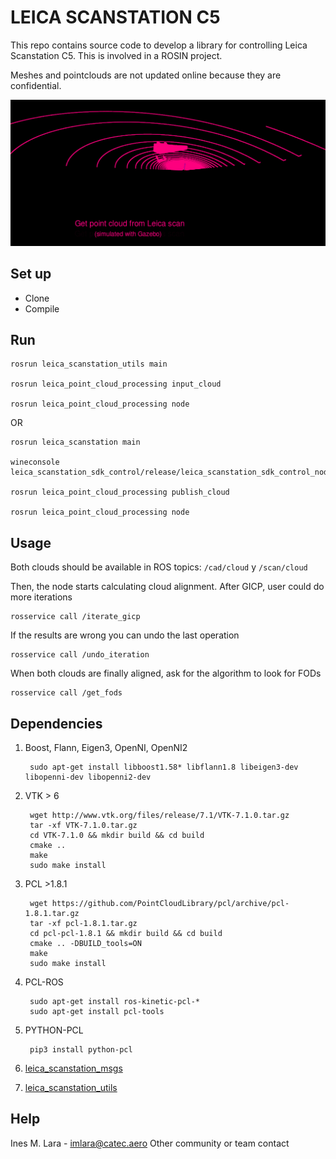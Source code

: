 # LEICA SCANSTATION C5 #

This repo contains source code to develop a library for controlling Leica Scanstation C5.
This is involved in a ROSIN project.

Meshes and pointclouds are not updated online because they are confidential.

![process](alignment_process.gif)

## Set up ##

* Clone
* Compile

## Run ##

    rosrun leica_scanstation_utils main

    rosrun leica_point_cloud_processing input_cloud

    rosrun leica_point_cloud_processing node
    
OR

    rosrun leica_scanstation main

    wineconsole leica_scanstation_sdk_control/release/leica_scanstation_sdk_control_node.exe

    rosrun leica_point_cloud_processing publish_cloud

    rosrun leica_point_cloud_processing node 


## Usage ##

Both clouds should be available in ROS topics: `/cad/cloud` y `/scan/cloud`

Then, the node starts calculating cloud alignment. After GICP, user could do more iterations

    rosservice call /iterate_gicp

If the results are wrong you can undo the last operation

    rosservice call /undo_iteration

When both clouds are finally aligned, ask for the algorithm to look for FODs

    rosservice call /get_fods

## Dependencies ##

1. Boost, Flann, Eigen3, OpenNI, OpenNI2

        sudo apt-get install libboost1.58* libflann1.8 libeigen3-dev libopenni-dev libopenni2-dev

2. VTK > 6

        wget http://www.vtk.org/files/release/7.1/VTK-7.1.0.tar.gz
        tar -xf VTK-7.1.0.tar.gz
        cd VTK-7.1.0 && mkdir build && cd build
        cmake ..
        make                                                                   
        sudo make install

3. PCL >1.8.1

        wget https://github.com/PointCloudLibrary/pcl/archive/pcl-1.8.1.tar.gz
        tar -xf pcl-1.8.1.tar.gz
        cd pcl-pcl-1.8.1 && mkdir build && cd build
        cmake .. -DBUILD_tools=ON
        make
        sudo make install

4. PCL-ROS

        sudo apt-get install ros-kinetic-pcl-*
        sudo apt-get install pcl-tools

5. PYTHON-PCL

        pip3 install python-pcl

6. [leica_scanstation_msgs](https://bitbucket.org/ayr_catec/leica_scanstation_msgs/src/master/)

7. [leica_scanstation_utils](https://bitbucket.org/ayr_catec/leica_scanstation_utils/src/master/)


## Help ##
Ines M. Lara - imlara@catec.aero
Other community or team contact